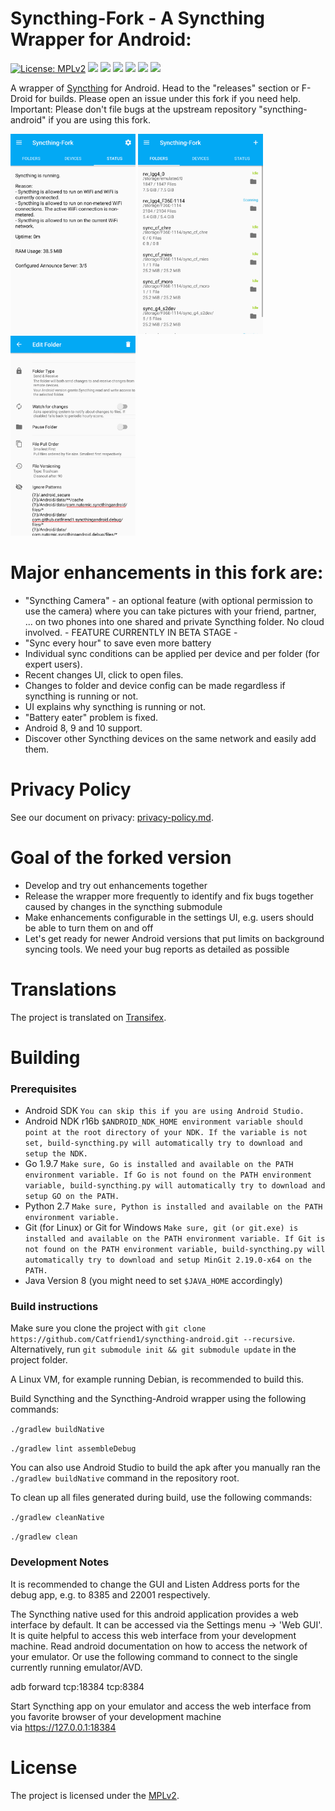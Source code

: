 # Syncthing-Fork - A Syncthing Wrapper for Android:

[![License: MPLv2](https://img.shields.io/badge/License-MPLv2-blue.svg)](https://opensource.org/licenses/MPL-2.0)
<a href="https://github.com/Catfriend1/syncthing-android/releases" alt="GitHub release"><img src="https://img.shields.io/github/release/Catfriend1/syncthing-android/all.svg" /></a>
<a href="https://f-droid.org/packages/com.github.catfriend1.syncthingandroid" alt="F-Droid release"><img src="https://img.shields.io/f-droid/v/com.github.catfriend1.syncthingandroid.svg" /></a>
<a href="https://play.google.com/store/apps/details?id=com.github.catfriend1.syncthingandroid" alt="G-Play release"><img src="https://img.shields.io/badge/g--play-1.3.0.4-blue.svg" /></a>
<a href="https://liberapay.com/~1534877" alt="LiberaPay"><img src="https://img.shields.io/liberapay/patrons/Syncthing-Fork.svg?style=social" /></a>
<a href="https://www.somsubhra.com/github-release-stats/?username=Catfriend1&repository=syncthing-android" alt="GitHub Stats"><img src="https://img.shields.io/github/downloads/Catfriend1/syncthing-android/total.svg" /></a>
<a href="https://www.youtube.com/watch?v=rYHQzqSjKWQ" alt="Tutorial: Youtube-Video"><img src="https://img.shields.io/badge/Tutorial-Youtube--Video-blueviolet" /></a>

A wrapper of [Syncthing](https://github.com/syncthing/syncthing) for Android. Head to the "releases" section or F-Droid for builds. Please open an issue under this fork if you need help. Important: Please don't file bugs at the upstream repository "syncthing-android" if you are using this fork.

<img src="app/src/main/play/listings/en-GB/graphics/phone-screenshots/screenshot_phone_03.png" alt="screenshot 1" width="200" /> <img src="app/src/main/play/listings/en-GB/graphics/phone-screenshots/screenshot_phone_06.png" alt="screenshot 2" width="200" /> <img src="app/src/main/play/listings/en-GB/graphics/phone-screenshots/screenshot_phone_08.png" alt="screenshot 3" width="200" />

# Major enhancements in this fork are:
- "Syncthing Camera" - an optional feature (with optional permission to use the camera) where you can take pictures with your friend, partner, ... on two phones into one shared and private Syncthing folder. No cloud involved. - FEATURE CURRENTLY IN BETA STAGE -
- "Sync every hour" to save even more battery
- Individual sync conditions can be applied per device and per folder (for expert users).
- Recent changes UI, click to open files.
- Changes to folder and device config can be made regardless if syncthing is running or not.
- UI explains why syncthing is running or not.
- "Battery eater" problem is fixed.
- Android 8, 9 and 10 support.
- Discover other Syncthing devices on the same network and easily add them.

# Privacy Policy
See our document on privacy: [privacy-policy.md](https://github.com/Catfriend1/syncthing-android/blob/master/privacy-policy.md).

# Goal of the forked version
- Develop and try out enhancements together
- Release the wrapper more frequently to identify and fix bugs together caused by changes in the syncthing submodule
- Make enhancements configurable in the settings UI, e.g. users should be able to turn them on and off
- Let's get ready for newer Android versions that put limits on background syncing tools. We need your bug reports as detailed as possible

# Translations

The project is translated on [Transifex](https://www.transifex.com/projects/p/syncthing-android-1).

# Building

### Prerequisites
- Android SDK
`You can skip this if you are using Android Studio.`
- Android NDK r16b
`$ANDROID_NDK_HOME environment variable should point at the root directory of your NDK. If the variable is not set, build-syncthing.py will automatically try to download and setup the NDK.`
- Go 1.9.7
`Make sure, Go is installed and available on the PATH environment variable. If Go is not found on the PATH environment variable, build-syncthing.py will automatically try to download and setup GO on the PATH.`
- Python 2.7
`Make sure, Python is installed and available on the PATH environment variable.`
- Git (for Linux) or Git for Windows
`Make sure, git (or git.exe) is installed and available on the PATH environment variable. If Git is not found on the PATH environment variable, build-syncthing.py will automatically try to download and setup MinGit 2.19.0-x64 on the PATH.`
- Java Version 8 (you might need to set `$JAVA_HOME` accordingly)

### Build instructions

Make sure you clone the project with
`git clone https://github.com/Catfriend1/syncthing-android.git --recursive`.
Alternatively, run `git submodule init && git submodule update` in the project folder.

A Linux VM, for example running Debian, is recommended to build this.

Build Syncthing and the Syncthing-Android wrapper using the following commands:

`./gradlew buildNative`

`./gradlew lint assembleDebug`

You can also use Android Studio to build the apk after you manually ran the `./gradlew buildNative` command in the repository root.

To clean up all files generated during build, use the following commands:

`./gradlew cleanNative`

`./gradlew clean`

### Development Notes

It is recommended to change the GUI and Listen Address ports for the debug app, e.g. to 8385 and 22001 respectively.

The Syncthing native used for this android application provides a web interface by default. It can be accessed via the Settings menu -> 'Web GUI'. It is quite helpful to access this web interface from your development machine. Read android documentation on how to access the network of your emulator. Or use the following command to connect to the single currently running emulator/AVD.

adb forward tcp:18384 tcp:8384

Start Syncthing app on your emulator and access the web interface from you favorite browser of your development machine via https://127.0.0.1:18384

# License

The project is licensed under the [MPLv2](LICENSE).
